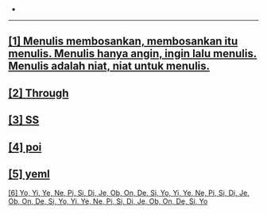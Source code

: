 -
---
<a href="/_home/127.0.0.1" target='_blank' style="color:currentcolor">[1] Menulis membosankan, membosankan itu menulis. Menulis hanya angin, ingin lalu menulis. Menulis adalah niat, niat untuk menulis.</a>
---
<a href="/_home/█" target='_blank' style="color:currentcolor">[2] Through</a>
---
<a href="/_home/sysrq.md" target='_blank' style="color:currentcolor">[3] SS</a>
---
<a href="/_home/:f13.xml" target='_blank' style="color:currentcolor">[4] poi</a>
---
<a href="/_home/whom.atx" target='_blank' style="color:currentcolor">[5] yeml</a>
---
<a href="/_home/dar.atx" target='_blank' style="color:currentcolor">[6] Yo, Yi, Ye, Ne, Pi, Si, Di, Je, Ob, On, De, Si, Yo, Yi, Ye, Ne, Pi, Si, Di, Je, Ob, On, De, Si, Yo, Yi, Ye, Ne, Pi, Si, Di, Je, Ob, On, De, Si, Yo</a>
